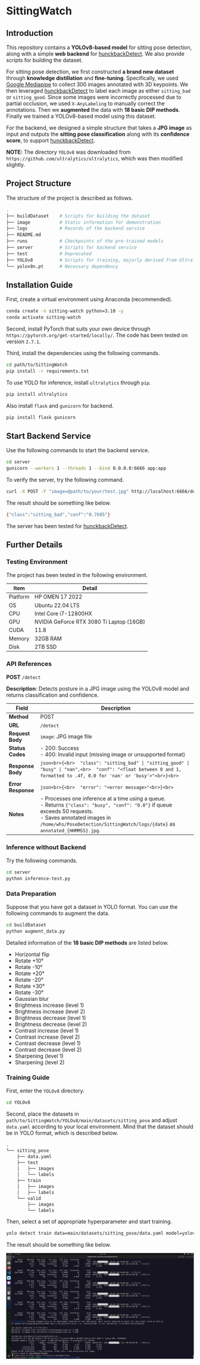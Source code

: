 # SittingWatch

## Introduction

This repository contains a **YOLOv8-based model** for sitting pose detection, along with a simple **web backend** for [hunckbackDetect](https://github.com/ying-2626/hunckbackDetect). We also provide scripts for building the dataset.

For sitting pose detection, we first constructed **a brand new dataset** through **knowledge distillation** and **fine-tuning**. Specifically, we used [Google Mediapipe](https://github.com/google-ai-edge/mediapipe) to collect 300 images annotated with 3D keypoints. We then leveraged [hunckbackDetect](https://github.com/ying-2626/hunckbackDetect) to label each image as either `sitting_bad` or `sitting_good`. Since some images were incorrectly processed due to partial occlusion, we used `X-AnyLabeling` to manually correct the annotations. Then we **augmented** the data with **18 basic DIP methods**. Finally we trained a YOLOv8-based model using this dataset.

For the backend, we designed a simple structure that takes a **JPG image** as input and outputs the **sitting pose classification** along with its **confidence score**, to support [hunckbackDetect](https://github.com/ying-2626/hunckbackDetect).

**NOTE:** The directory `YOLOv8` was downloaded from `https://github.com/ultralytics/ultralytics`, which was then modified slightly.

## Project Structure

The structure of the project is described as follows.

```bash
.
├── buildDataset    # Scripts for building the dataset
├── image           # Static information for demonstration
├── logs            # Records of the backend service
├── README.md
├── runs            # Checkpoints of the pre-trained models
├── server          # Scripts for backend service
├── test            # Deprecated
├── YOLOv8          # Scripts for training, majorly derived from Ultralytics
└── yolov8n.pt      # Necessary dependency
```

## Installation Guide

First, create a virtual environment using Anaconda (recommended).

```bash
conda create -n sitting-watch python=3.10 -y
conda activate sitting-watch
```

Second, install PyTorch that suits your own device through `https://pytorch.org/get-started/locally/`. The code has been tested on version `2.7.1`.

Third, install the dependencies using the following commands.

```bash
cd path/to/SittingWatch
pip install -r requirements.txt
```

To use YOLO for inference, install `ultralytics` through `pip`.

```bash
pip install ultralytics
```

Also install `flask` and `gunicorn` for backend.

```bash
pip install flask gunicorn
```

## Start Backend Service

Use the following commands to start the backend service.

```bash
cd server
gunicorn --workers 1 --threads 1 --bind 0.0.0.0:6666 app:app
```

To verify the server, try the following command.

```bash
curl -X POST -F "image=@path/to/your/test.jpg" http://localhost:6666/detect
```

The result should be something like below.

```bash
{"class":"sitting_bad","conf":"0.7605"}
```

The server has been tested for [hunckbackDetect](https://github.com/ying-2626/hunckbackDetect).

## Further Details

### Testing Environment

The project has been tested in the following environment.

| Item | Detail |
| ---- | ---- |
| Platform | HP OMEN 17 2022 |
| OS | Ubuntu 22.04 LTS |
| CPU | Intel Core i7-12800HX |
| GPU | NVIDIA GeForce RTX 3080 Ti Laptop (16GB) |
| CUDA | 11.8 |
| Memory | 32GB RAM |
| Disk | 2TB SSD |

### API References

**POST** `/detect`

**Description**: Detects posture in a JPG image using the YOLOv8 model and returns classification and confidence.

| **Field**          | **Description**                                                                 |
|--------------------|---------------------------------------------------------------------------------|
| **Method**         | POST                                                                           |
| **URL**            | `/detect`                                                                      |
| **Request Body**   | `image`: JPG image file                                                        |
| **Status Codes**   | - 200: Success<br>- 400: Invalid input (missing image or unsupported format)    |
| **Response Body**  | ```json<br>{<br>  "class": "sitting_bad" \| "sitting_good" \| "busy" \| "nan",<br>  "conf": "<float between 0 and 1, formatted to .4f, 0.0 for 'nan' or 'busy'>"<br>}<br>``` |
| **Error Response** | ```json<br>{<br>  "error": "<error message>"<br>}<br>```                       |
| **Notes**          | - Processes one inference at a time using a queue.<br>- Returns `{"class": "busy", "conf": "0.0"}` if queue exceeds 50 requests.<br>- Saves annotated images in `/home/whs/PoseDetection/SittingWatch/logs/{date}` as `annotated_{HHMMSS}.jpg`. |

### Inference without Backend

Try the following commands.

```bash
cd server
python inference-test.py
```

### Data Preparation

Suppose that you have got a dataset in YOLO format. You can use the following commands to augment the data.

```bash
cd buildDataset
python augment_data.py
```

Detailed information of the **18 basic DIP methods** are listed below.

- Horizontal flip  
- Rotate +10°  
- Rotate -10°  
- Rotate +20°  
- Rotate -20°  
- Rotate +30°  
- Rotate -30°  
- Gaussian blur  
- Brightness increase (level 1)  
- Brightness increase (level 2)  
- Brightness decrease (level 1)  
- Brightness decrease (level 2)  
- Contrast increase (level 1)  
- Contrast increase (level 2)  
- Contrast decrease (level 1)  
- Contrast decrease (level 2)  
- Sharpening (level 1)  
- Sharpening (level 2)

### Training Guide

First, enter the `YOLOv8` directory.

```bash
cd YOLOv8
```

Second, place the datasets in `path/to/SittingWatch/YOLOv8/main/datasets/sitting_pose` and adjust `data.yaml` according to your local environment. Mind that the dataset should be in YOLO format, which is described below.

```
.
└── sitting_pose
    ├── data.yaml
    ├── test
    │   ├── images
    │   └── labels
    ├── train
    │   ├── images
    │   ├── labels
    └── valid
        ├── images
        └── labels
```

Then, select a set of appropriate hyperparameter and start training.

```bash
yolo detect train data=main/datasets/sitting_pose/data.yaml model=yolov8n.yaml pretrained=yolov8n.pt epochs=1000 batch=64 lr0=0.0001
```

The result should be something like below.

![training_example](image/training_example.png)

